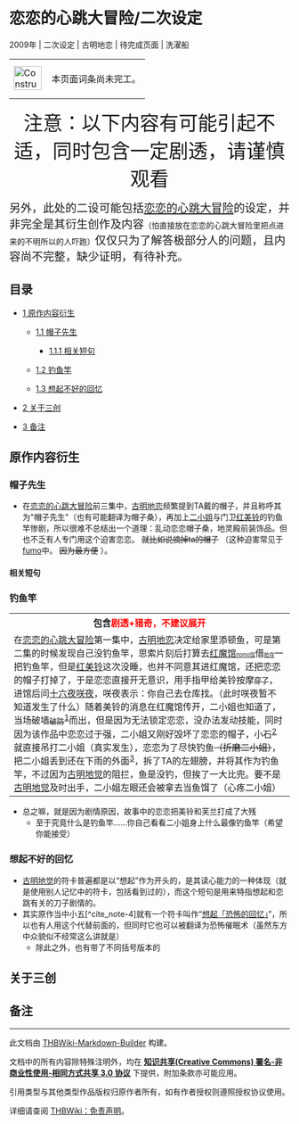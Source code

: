 # 恋恋的心跳大冒险/二次设定

<!-- source html: G:\repos\THBWiki-Markdown-Builder\THBWikiMarkdown\Temp\main\6\65\ns0%3A%E6%81%8B%E6%81%8B%E7%9A%84%E5%BF%83%E8%B7%B3%E5%A4%A7%E5%86%92%E9%99%A9%2F%E4%BA%8C%E6%AC%A1%E8%AE%BE%E5%AE%9A.html -->

2009年 | 二次设定 | 古明地恋 | 待完成页面 | 洗濯船

<center>

<table>
<tbody><tr>
<td class="mbox-image"><div style="width: 52px;">
  <a href="./文件-ConstructionClock.png.md" class="image"><img alt="ConstructionClock.png" src="https://upload.thwiki.cc/thumb/f/f1/ConstructionClock.png/50px-ConstructionClock.png" decoding="async" loading="lazy" width="50" height="43" srcset="https://upload.thwiki.cc/thumb/f/f1/ConstructionClock.png/75px-ConstructionClock.png 1.5x, https://upload.thwiki.cc/thumb/f/f1/ConstructionClock.png/100px-ConstructionClock.png 2x" data-file-width="689" data-file-height="587"></a></div></td>
<td class="mbox-text" style=""><br>本页面词条尚未完工。<br><br></td>
</tr>
</tbody></table>


</center>
<center><big><big><big><big><big>注意：以下内容有可能引起不适，同时包含一定剧透，请谨慎观看</big></big></big></big></big></center>
  
<big><big>另外，此处的二设可能包括[恋恋的心跳大冒险](./恋恋的心跳大冒险.md)的设定，并非完全是其衍生创作及内容<small><small>（怕直接放在恋恋的心跳大冒险里把点进来的不明所以的人吓跑）</small></small>仅仅只为了解答极部分人的问题，且内容尚不完整，缺少证明，有待补充。</big></big>
  


## 目录

- [1 原作内容衍生](#原作内容衍生)

  - [1.1 帽子先生](#帽子先生)

    - [1.1.1 相关短句](#相关短句)



  - [1.2 钓鱼竿](#钓鱼竿)
  - [1.3 想起不好的回忆](#想起不好的回忆)



- [2 关于三创](#关于三创)
- [3 备注](#备注)





## 原作内容衍生

### 帽子先生
- 在[恋恋的心跳大冒险](./恋恋的心跳大冒险.md)前三集中，[古明地恋](./古明地恋.md)频繁提到TA戴的帽子，并且称呼其为"帽子先生"（也有可能翻译为帽子桑），再加上[二小姐](./芙兰朵露·斯卡蕾特.md)与门卫[红美铃](./红美铃.md)的钓鱼竿惨剧，所以很难不总结出一个道理：乱动恋恋帽子桑，地灵殿前装饰品。但也不乏有人专门用这个迫害恋恋。 ~~就比如说摘掉ta的帽子~~ （这种迫害常见于[fumo](./ふもふも.md)中。 ~~因为最方便~~ ）。


#### 相关短句

### 钓鱼竿

<table>

<tbody><tr>
<th>包含<span style="color:red;">剧透+猎奇，不建议展开</span>
</th></tr>
<tr>
<td>在<a href="./恋恋的心跳大冒险.md" title="恋恋的心跳大冒险">恋恋的心跳大冒险</a>第一集中，<a href="./古明地恋.md" title="古明地恋">古明地恋</a>决定给家里添顿鱼，可是第二集的时候发现自己没钓鱼竿，思索片刻后打算去<a href="./红魔馆.md" title="红魔馆">红魔馆</a><s><small><small><small>homo馆</small></small></small></s>借<s><small><small><small>抢夺</small></small></small></s>一把钓鱼竿，但是<a href="./红美铃.md" title="红美铃">红美铃</a><span class="inside" title="你知道的太多了">这次没睡，也</span>并不同意其进红魔馆，还把恋恋的帽子打掉了，于是恋恋直接开无意识，用手指甲给美铃按摩<s><small>穿了</small></s>，进馆后问<a href="/%E5%8D%81%E5%85%AD%E5%A4%9C%E5%92%B2%E5%A4%9C" title="十六夜咲夜">十六夜咲夜</a>，咲夜表示：你自己去仓库找。（此时咲夜暂不知道发生了什么）随着美铃的消息在红魔馆传开，二小姐也知道了，当场破墙<s><small>破防</small></s><sup id="cite_ref-1" class="reference"><a href="#cite_note-1">1</a></sup>而出，但是因为无法锁定恋恋，没办法发动技能，同时因为该作品中恋恋过于强，二小姐又刚好毁坏了恋恋的帽子，小石<sup id="cite_ref-2" class="reference"><a href="#cite_note-2">2</a></sup>就直接吊打二小姐（真实发生），恋恋为了尽快钓鱼<s>（折磨二小姐）</s>，把二小姐丢到还在下雨的外面<sup id="cite_ref-3" class="reference"><a href="#cite_note-3">3</a></sup>，拆了TA的左翅膀，并将其作为钓鱼竿，不过因为<a href="./古明地觉.md" title="古明地觉">古明地觉</a>的阻拦，鱼是没钓，但挨了一大比兜。<span class="inside" title="你知道的太多了">要不是<a href="./古明地觉.md" title="古明地觉">古明地觉</a>及时出手，二小姐左眼还会被拿去当鱼饵了（心疼二小姐）</span>
</td></tr></tbody></table>


- 总之嘛，就是因为剧情原因，故事中的恋恋把美铃和芙兰打成了大残
  - 至于究竟什么是钓鱼竿……你自己看看二小姐身上什么最像钓鱼竿（希望你能接受）



### 想起不好的回忆
- [古明地觉](./古明地觉.md)的符卡普遍都是以“想起”作为开头的，是其读心能力的一种体现（就是使用别人记忆中的符卡，包括看到过的），而这个短句是用来特指想起和恋跳有关的刀子剧情的。
- 其实原作当中小五[^cite_note-4]就有一个符卡叫作“[想起「恐怖的回忆」](./Terrible_Souvenir.md)”，所以也有人用这个代替前面的，但同时它也可以被翻译为恐怖催眠术（虽然东方中众貌似不经常这么讲就是）
  - 除此之外，也有带了不同括号版本的



## 关于三创

## 备注
[^cite_note-1]: 二小姐和美铃在二设中关系挺好，见[芙兰朵露·斯卡蕾特/二次设定](./芙兰朵露·斯卡蕾特-二次设定.md)





---

此文档由 [THBWiki-Markdown-Builder](https://github.com/Delsin-Yu/THBWiki-Markdown-Builder) 构建。

文档中的所有内容除特殊注明外，均在 [**知识共享(Creative Commons) 署名-非商业性使用-相同方式共享 3.0 协议**](https://creativecommons.org/licenses/by-sa/3.0/deed.zh-hans) 下提供，附加条款亦可能应用。

引用类型与其他类型作品版权归原作者所有，如有作者授权则遵照授权协议使用。

详细请查阅 [THBWiki：免责声明](https://thbwiki.cc/THBWiki:%E5%85%8D%E8%B4%A3%E5%A3%B0%E6%98%8E)。

